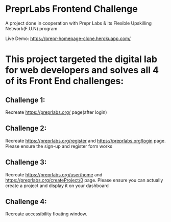 # PreprLabs Frontend Challenge

A project done in cooperation with Prepr Labs & its Flexible Upskilling Network(F.U.N) program

Live Demo: https://prepr-homepage-clone.herokuapp.com/

# This project targeted the digital lab for web developers and solves all 4 of its Front End challenges:

## Challenge 1:
Recreate https://preprlabs.org/ page(after login)

## Challenge 2: 
Recreate https://preprlabs.org/register and https://preprlabs.org/login page. Please ensure the sign-up and register form works

## Challenge 3:
Recreate https://preprlabs.org/user/home and https://preprlabs.org/createProject/0 page. Please ensure you can actually create a project and display it on your dashboard

## Challenge 4:
Recreate accessibility floating window.

